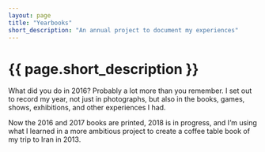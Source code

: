 ```yaml
---
layout: page
title: "Yearbooks"
short_description: "An annual project to document my experiences"
---
```


# {{ page.short_description }}

What did you do in 2016? Probably a lot more than you remember. I set out to record my year, not just in photographs, but also in the books, games, shows, exhibitions, and other experiences I had.

Now the 2016 and 2017 books are printed, 2018 is in progress, and I’m using what I learned in a more ambitious project to create a coffee table book of my trip to Iran in 2013.